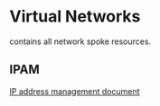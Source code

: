 # Virtual Networks

contains all network spoke resources.

## IPAM
[IP address management document](../README.md)
